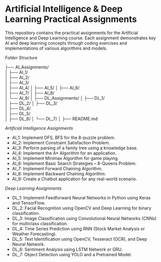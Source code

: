 <h1>Artificial Intelligence & Deep Learning Practical Assignments</h1>

This repository contains the practical assignments for the Artificial Intelligence and Deep Learning course. Each assignment demonstrates key AI and deep learning concepts through coding exercises and implementations of various algorithms and models.

*Folder Structure*

├── AI_Assignments/              
│   ├── AI_1/                              
│   ├── AI_2/                               
│   ├── AI_3/                               
│   ├── AI_4/
│   ├── AI_5/
│   ├── AI_6/                              
│   ├── AI_7/
│   ├── AI_8/                               
│   └── AI_9/
│
├── DL_Assignments/
│   ├── DL_1/                             
│   ├── DL_2/
│   ├── DL_3/                               
│   ├── DL_4/                              
│   ├── DL_5/                               
│   ├── DL_6/
│   └── DL_7/
│
├── README.md                               



*Artificial Intelligence Assignments*

- AI_1: Implement DFS, BFS for the 8-puzzle problem.  
- AI_2: Implement Constraint Satisfaction Problem.  
- AI_3: Perform parsing of a family tree using a knowledge base.  
- AI_4: Implement the A* Algorithm for an application.  
- AI_5: Implement Minimax Algorithm for game playing.  
- AI_6: Implement Basic Search Strategies – 8-Queens Problem.  
- AI_7: Implement Forward Chaining Algorithm.  
- AI_8: Implement Backward Chaining Algorithm.  
- AI_9: Create a Chatbot application for any real-world scenario.



*Deep Learning Assignments*

- DL_1: Implement Feedforward Neural Networks in Python using Keras and TensorFlow.
- DL_2: Facial Recognition using OpenCV and Deep Learning for binary classification.
- DL_3: Image Classification using Convolutional Neural Networks (CNNs) for multiclass classification.
- DL_4: Time Series Prediction using RNN (Stock Market Analysis or Weather Forecasting).
- DL_5: Text Identification using OpenCV, Tesseract (OCR), and Deep Neural Network.
- DL_6: Sentiment Analysis using LSTM Network or GRU.
- DL_7: Object Detection using YOLO and a Pretrained Model.
